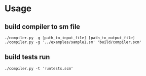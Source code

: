 # Usage
## build compiler to sm file
```
./compiler.py -g [path_to_input_file] [path_to_output_file]
./compiler.py -g '../examples/sample1.sm' 'build/compiler.scm'
```

## build tests run
```
./compiler.py -t 'runtests.scm'
```

